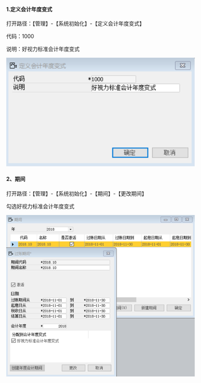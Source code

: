 #### **1.定义会计年度变式**

打开路径：【管理】-【系统初始化】-【定义会计年度变式】

代码：1000

说明：好视力标准会计年度变式

![img](BAP_QuickStart_Images/9.1.png) 

#### **2、期间**

打开路径：【管理】-【系统初始化】-【期间】-【更改期间】

勾选好视力标准会计年度变式

![img](BAP_QuickStart_Images/9.2.png)